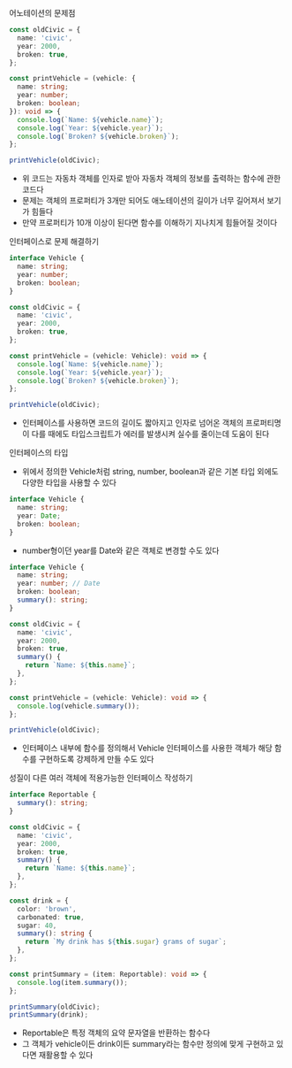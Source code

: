 어노테이션의 문제점

```ts
const oldCivic = {
  name: 'civic',
  year: 2000,
  broken: true,
};

const printVehicle = (vehicle: {
  name: string;
  year: number;
  broken: boolean;
}): void => {
  console.log(`Name: ${vehicle.name}`);
  console.log(`Year: ${vehicle.year}`);
  console.log(`Broken? ${vehicle.broken}`);
};

printVehicle(oldCivic);
```

- 위 코드는 자동차 객체를 인자로 받아 자동차 객체의 정보를 출력하는 함수에 관한 코드다
- 문제는 객체의 프로퍼티가 3개만 되어도 애노테이션의 길이가 너무 길어져서 보기가 힘들다
- 만약 프로퍼티가 10개 이상이 된다면 함수를 이해하기 지나치게 힘들어질 것이다

인터페이스로 문제 해결하기

```ts
interface Vehicle {
  name: string;
  year: number;
  broken: boolean;
}

const oldCivic = {
  name: 'civic',
  year: 2000,
  broken: true,
};

const printVehicle = (vehicle: Vehicle): void => {
  console.log(`Name: ${vehicle.name}`);
  console.log(`Year: ${vehicle.year}`);
  console.log(`Broken? ${vehicle.broken}`);
};

printVehicle(oldCivic);
```

- 인터페이스를 사용하면 코드의 길이도 짧아지고 인자로 넘어온 객체의 프로퍼티명이 다를 때에도 타입스크립트가 에러를 발생시켜 실수를 줄이는데 도움이 된다

인터페이스의 타입

- 위에서 정의한 Vehicle처럼 string, number, boolean과 같은 기본 타입 외에도 다양한 타입을 사용할 수 있다

```ts
interface Vehicle {
  name: string;
  year: Date;
  broken: boolean;
}
```

- number형이던 year를 Date와 같은 객체로 변경할 수도 있다

```ts
interface Vehicle {
  name: string;
  year: number; // Date
  broken: boolean;
  summary(): string;
}

const oldCivic = {
  name: 'civic',
  year: 2000,
  broken: true,
  summary() {
    return `Name: ${this.name}`;
  },
};

const printVehicle = (vehicle: Vehicle): void => {
  console.log(vehicle.summary());
};

printVehicle(oldCivic);
```

- 인터페이스 내부에 함수를 정의해서 Vehicle 인터페이스를 사용한 객체가 해당 함수를 구현하도록 강제하게 만들 수도 있다

성질이 다른 여러 객체에 적용가능한 인터페이스 작성하기

```ts
interface Reportable {
  summary(): string;
}

const oldCivic = {
  name: 'civic',
  year: 2000,
  broken: true,
  summary() {
    return `Name: ${this.name}`;
  },
};

const drink = {
  color: 'brown',
  carbonated: true,
  sugar: 40,
  summary(): string {
    return `My drink has ${this.sugar} grams of sugar`;
  },
};

const printSummary = (item: Reportable): void => {
  console.log(item.summary());
};

printSummary(oldCivic);
printSummary(drink);
```

- Reportable은 특정 객체의 요약 문자열을 반환하는 함수다
- 그 객체가 vehicle이든 drink이든 summary라는 함수만 정의에 맞게 구현하고 있다면 재활용할 수 있다
